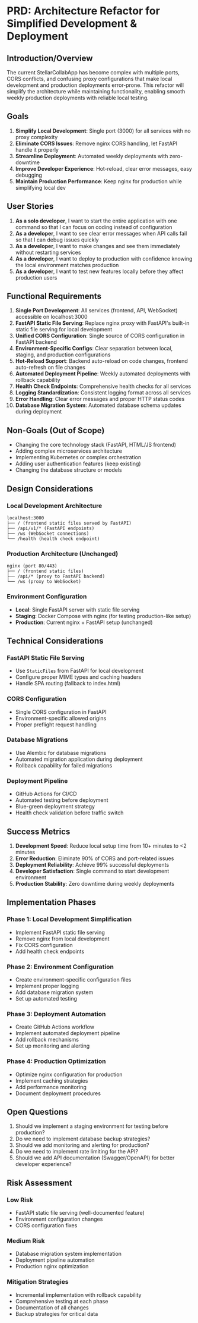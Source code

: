 # PRD: Architecture Refactor for Simplified Development & Deployment

## Introduction/Overview

The current StellarCollabApp has become complex with multiple ports, CORS conflicts, and confusing proxy configurations that make local development and production deployments error-prone. This refactor will simplify the architecture while maintaining functionality, enabling smooth weekly production deployments with reliable local testing.

## Goals

1. **Simplify Local Development**: Single port (3000) for all services with no proxy complexity
2. **Eliminate CORS Issues**: Remove nginx CORS handling, let FastAPI handle it properly
3. **Streamline Deployment**: Automated weekly deployments with zero-downtime
4. **Improve Developer Experience**: Hot-reload, clear error messages, easy debugging
5. **Maintain Production Performance**: Keep nginx for production while simplifying local dev

## User Stories

1. **As a solo developer**, I want to start the entire application with one command so that I can focus on coding instead of configuration
2. **As a developer**, I want to see clear error messages when API calls fail so that I can debug issues quickly
3. **As a developer**, I want to make changes and see them immediately without restarting services
4. **As a developer**, I want to deploy to production with confidence knowing the local environment matches production
5. **As a developer**, I want to test new features locally before they affect production users

## Functional Requirements

1. **Single Port Development**: All services (frontend, API, WebSocket) accessible on localhost:3000
2. **FastAPI Static File Serving**: Replace nginx proxy with FastAPI's built-in static file serving for local development
3. **Unified CORS Configuration**: Single source of CORS configuration in FastAPI backend
4. **Environment-Specific Configs**: Clear separation between local, staging, and production configurations
5. **Hot-Reload Support**: Backend auto-reload on code changes, frontend auto-refresh on file changes
6. **Automated Deployment Pipeline**: Weekly automated deployments with rollback capability
7. **Health Check Endpoints**: Comprehensive health checks for all services
8. **Logging Standardization**: Consistent logging format across all services
9. **Error Handling**: Clear error messages and proper HTTP status codes
10. **Database Migration System**: Automated database schema updates during deployment

## Non-Goals (Out of Scope)

- Changing the core technology stack (FastAPI, HTML/JS frontend)
- Adding complex microservices architecture
- Implementing Kubernetes or complex orchestration
- Adding user authentication features (keep existing)
- Changing the database structure or models

## Design Considerations

### Local Development Architecture
```
localhost:3000
├── / (frontend static files served by FastAPI)
├── /api/v1/* (FastAPI endpoints)
├── /ws (WebSocket connections)
└── /health (health check endpoint)
```

### Production Architecture (Unchanged)
```
nginx (port 80/443)
├── / (frontend static files)
├── /api/* (proxy to FastAPI backend)
└── /ws (proxy to WebSocket)
```

### Environment Configuration
- **Local**: Single FastAPI server with static file serving
- **Staging**: Docker Compose with nginx (for testing production-like setup)
- **Production**: Current nginx + FastAPI setup (unchanged)

## Technical Considerations

### FastAPI Static File Serving
- Use `StaticFiles` from FastAPI for local development
- Configure proper MIME types and caching headers
- Handle SPA routing (fallback to index.html)

### CORS Configuration
- Single CORS configuration in FastAPI
- Environment-specific allowed origins
- Proper preflight request handling

### Database Migrations
- Use Alembic for database migrations
- Automated migration application during deployment
- Rollback capability for failed migrations

### Deployment Pipeline
- GitHub Actions for CI/CD
- Automated testing before deployment
- Blue-green deployment strategy
- Health check validation before traffic switch

## Success Metrics

1. **Development Speed**: Reduce local setup time from 10+ minutes to <2 minutes
2. **Error Reduction**: Eliminate 90% of CORS and port-related issues
3. **Deployment Reliability**: Achieve 99% successful deployments
4. **Developer Satisfaction**: Single command to start development environment
5. **Production Stability**: Zero downtime during weekly deployments

## Implementation Phases

### Phase 1: Local Development Simplification
- Implement FastAPI static file serving
- Remove nginx from local development
- Fix CORS configuration
- Add health check endpoints

### Phase 2: Environment Configuration
- Create environment-specific configuration files
- Implement proper logging
- Add database migration system
- Set up automated testing

### Phase 3: Deployment Automation
- Create GitHub Actions workflow
- Implement automated deployment pipeline
- Add rollback mechanisms
- Set up monitoring and alerting

### Phase 4: Production Optimization
- Optimize nginx configuration for production
- Implement caching strategies
- Add performance monitoring
- Document deployment procedures

## Open Questions

1. Should we implement a staging environment for testing before production?
2. Do we need to implement database backup strategies?
3. Should we add monitoring and alerting for production?
4. Do we need to implement rate limiting for the API?
5. Should we add API documentation (Swagger/OpenAPI) for better developer experience?

## Risk Assessment

### Low Risk
- FastAPI static file serving (well-documented feature)
- Environment configuration changes
- CORS configuration fixes

### Medium Risk
- Database migration system implementation
- Deployment pipeline automation
- Production nginx optimization

### Mitigation Strategies
- Incremental implementation with rollback capability
- Comprehensive testing at each phase
- Documentation of all changes
- Backup strategies for critical data 